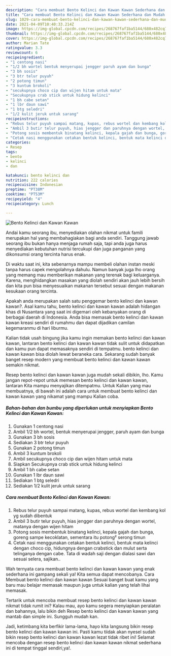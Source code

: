 ```yaml
---
description: "Cara membuat Bento Kelinci dan Kawan Kawan Sederhana dan Mudah Dibuat"
title: "Cara membuat Bento Kelinci dan Kawan Kawan Sederhana dan Mudah Dibuat"
slug: 1029-cara-membuat-bento-kelinci-dan-kawan-kawan-sederhana-dan-mudah-dibuat
date: 2021-04-09T10:40:33.214Z
image: https://img-global.cpcdn.com/recipes/268767faf1ba5144/680x482cq70/bento-kelinci-dan-kawan-kawan-foto-resep-utama.jpg
thumbnail: https://img-global.cpcdn.com/recipes/268767faf1ba5144/680x482cq70/bento-kelinci-dan-kawan-kawan-foto-resep-utama.jpg
cover: https://img-global.cpcdn.com/recipes/268767faf1ba5144/680x482cq70/bento-kelinci-dan-kawan-kawan-foto-resep-utama.jpg
author: Marian Tate
ratingvalue: 3.3
reviewcount: 6
recipeingredient:
- "1 centong nasi"
- "1/2 bh wortel bentuk menyerupai jengger paruh ayam dan bunga"
- "3 bh sosis"
- "3 btr telur puyuh"
- "2 potong timun"
- "3 kuntum brokoli"
- "secukupnya choco cip dan wijen hitam untuk mata"
- "Secukupnya crab stick untuk hidung kelinci"
- "1 bh cabe setan"
- "1 lbr daun sawi"
- "1 btg seledri"
- "1/2 kulit jeruk untuk sarang"
recipeinstructions:
- "Rebus telur puyuh sampai matang, kupas, rebus wortel dan kembang kol yg sudah dibentuk"
- "Ambil 3 butir telur puyuh, hias jengger dan paruhnya dengan wortel, matanya dengan wijen hitam"
- "Potong sosis membentuk binatang kelinci, kepala gajah dan bunga, goreng sampe kecoklatan, sementara itu potong² serong timun"
- "Cetak nasi menggunakan cetakan bentuk kelinci, bentuk mata kelinci dengan choco cip, hidungnya dengan crabstick dan mulut serta telinganya dengan cabe. Tata di wadah saji dengan dialasi sawi dan sesuai selera, sajikan.."
categories:
- Resep
tags:
- bento
- kelinci
- dan

katakunci: bento kelinci dan 
nutrition: 222 calories
recipecuisine: Indonesian
preptime: "PT38M"
cooktime: "PT53M"
recipeyield: "4"
recipecategory: Lunch

---
```



![Bento Kelinci dan Kawan Kawan](https://img-global.cpcdn.com/recipes/268767faf1ba5144/680x482cq70/bento-kelinci-dan-kawan-kawan-foto-resep-utama.jpg)

Andai kamu seorang ibu, menyediakan olahan nikmat untuk famili merupakan hal yang membahagiakan bagi anda sendiri. Tanggung jawab seorang ibu bukan hanya menjaga rumah saja, tapi anda juga harus menyediakan kebutuhan nutrisi tercukupi dan juga panganan yang dikonsumsi orang tercinta harus enak.

Di waktu  saat ini, kita sebenarnya mampu membeli olahan instan meski tanpa harus capek mengolahnya dahulu. Namun banyak juga lho orang yang memang mau memberikan makanan yang terenak bagi keluarganya. Karena, menghidangkan masakan yang diolah sendiri akan jauh lebih bersih dan kita pun bisa menyesuaikan makanan tersebut sesuai dengan makanan kesukaan orang tercinta. 



Apakah anda merupakan salah satu penggemar bento kelinci dan kawan kawan?. Asal kamu tahu, bento kelinci dan kawan kawan adalah hidangan khas di Nusantara yang saat ini digemari oleh kebanyakan orang di berbagai daerah di Indonesia. Anda bisa memasak bento kelinci dan kawan kawan kreasi sendiri di rumahmu dan dapat dijadikan camilan kegemaranmu di hari liburmu.

Kalian tidak usah bingung jika kamu ingin memakan bento kelinci dan kawan kawan, lantaran bento kelinci dan kawan kawan tidak sulit untuk didapatkan dan kamu pun dapat memasaknya sendiri di tempatmu. bento kelinci dan kawan kawan bisa diolah lewat beraneka cara. Sekarang sudah banyak banget resep modern yang membuat bento kelinci dan kawan kawan semakin nikmat.

Resep bento kelinci dan kawan kawan juga mudah sekali dibikin, lho. Kamu jangan repot-repot untuk memesan bento kelinci dan kawan kawan, lantaran Kita mampu menyajikan ditempatmu. Untuk Kalian yang mau membuatnya, di bawah ini adalah cara untuk membuat bento kelinci dan kawan kawan yang nikamat yang mampu Kalian coba.

<!--inarticleads1-->

##### Bahan-bahan dan bumbu yang diperlukan untuk menyiapkan Bento Kelinci dan Kawan Kawan:

1. Gunakan 1 centong nasi
1. Ambil 1/2 bh wortel, bentuk menyerupai jengger, paruh ayam dan bunga
1. Gunakan 3 bh sosis
1. Sediakan 3 btr telur puyuh
1. Gunakan 2 potong timun
1. Ambil 3 kuntum brokoli
1. Ambil secukupnya choco cip dan wijen hitam untuk mata
1. Siapkan Secukupnya crab stick untuk hidung kelinci
1. Ambil 1 bh cabe setan
1. Gunakan 1 lbr daun sawi
1. Sediakan 1 btg seledri
1. Sediakan 1/2 kulit jeruk untuk sarang




<!--inarticleads2-->

##### Cara membuat Bento Kelinci dan Kawan Kawan:

1. Rebus telur puyuh sampai matang, kupas, rebus wortel dan kembang kol yg sudah dibentuk
1. Ambil 3 butir telur puyuh, hias jengger dan paruhnya dengan wortel, matanya dengan wijen hitam
1. Potong sosis membentuk binatang kelinci, kepala gajah dan bunga, goreng sampe kecoklatan, sementara itu potong² serong timun
1. Cetak nasi menggunakan cetakan bentuk kelinci, bentuk mata kelinci dengan choco cip, hidungnya dengan crabstick dan mulut serta telinganya dengan cabe. Tata di wadah saji dengan dialasi sawi dan sesuai selera, sajikan..




Wah ternyata cara membuat bento kelinci dan kawan kawan yang enak sederhana ini gampang sekali ya! Kita semua dapat mencobanya. Cara Membuat bento kelinci dan kawan kawan Sesuai banget buat kamu yang baru mau belajar memasak maupun juga untuk kalian yang telah lihai memasak.

Tertarik untuk mencoba membuat resep bento kelinci dan kawan kawan nikmat tidak rumit ini? Kalau mau, ayo kamu segera menyiapkan peralatan dan bahannya, lalu bikin deh Resep bento kelinci dan kawan kawan yang mantab dan simple ini. Sungguh mudah kan. 

Jadi, ketimbang kita berfikir lama-lama, hayo kita langsung bikin resep bento kelinci dan kawan kawan ini. Pasti kamu tiidak akan nyesel sudah bikin resep bento kelinci dan kawan kawan lezat tidak ribet ini! Selamat mencoba dengan resep bento kelinci dan kawan kawan nikmat sederhana ini di tempat tinggal sendiri,ya!.

